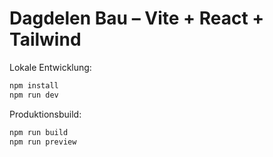 # Dagdelen Bau – Vite + React + Tailwind
Lokale Entwicklung:
```bash
npm install
npm run dev
```

Produktionsbuild:
```bash
npm run build
npm run preview
```
